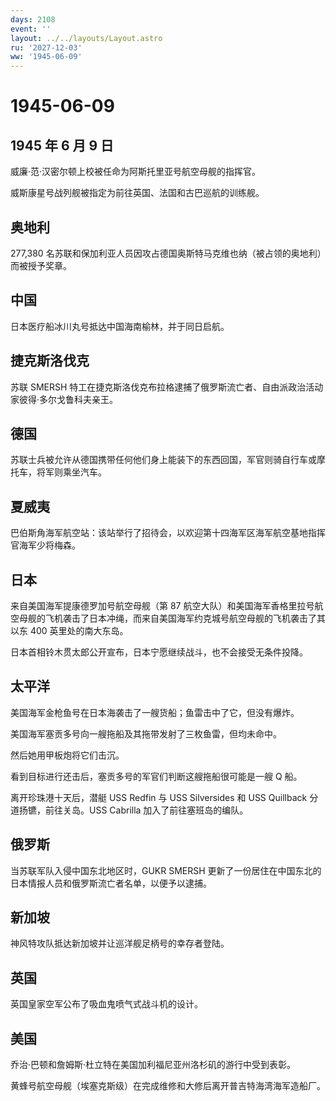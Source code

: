 ```yaml
---
days: 2108
event: ''
layout: ../../layouts/Layout.astro
ru: '2027-12-03'
ww: '1945-06-09'
---
```


# 1945-06-09

## 1945 年 6 月 9 日

威廉·范·汉密尔顿上校被任命为阿斯托里亚号航空母舰的指挥官。

威斯康星号战列舰被指定为前往英国、法国和古巴巡航的训练舰。

## 奥地利

277,380
名苏联和保加利亚人员因攻占德国奥斯特马克维也纳（被占领的奥地利）而被授予奖章。

## 中国

日本医疗船冰川丸号抵达中国海南榆林，并于同日启航。

## 捷克斯洛伐克

苏联 SMERSH
特工在捷克斯洛伐克布拉格逮捕了俄罗斯流亡者、自由派政治活动家彼得·多尔戈鲁科夫亲王。

## 德国

苏联士兵被允许从德国携带任何他们身上能装下的东西回国，军官则骑自行车或摩托车，将军则乘坐汽车。

## 夏威夷

巴伯斯角海军航空站：该站举行了招待会，以欢迎第十四海军区海军航空基地指挥官海军少将梅森。

## 日本

来自美国海军提康德罗加号航空母舰（第 87
航空大队）和美国海军香格里拉号航空母舰的飞机袭击了日本冲绳，而来自美国海军约克城号航空母舰的飞机袭击了其以东
400 英里处的南大东岛。

日本首相铃木贯太郎公开宣布，日本宁愿继续战斗，也不会接受无条件投降。

## 太平洋

美国海军金枪鱼号在日本海袭击了一艘货船；鱼雷击中了它，但没有爆炸。

美国海军塞贡多号向一艘拖船及其拖带发射了三枚鱼雷，但均未命中。

然后她用甲板炮将它们击沉。

看到目标进行还击后，塞贡多号的军官们判断这艘拖船很可能是一艘 Q 船。

离开珍珠港十天后，潜艇 USS Redfin 与 USS Silversides 和 USS Quillback
分道扬镳，前往关岛。USS Cabrilla 加入了前往塞班岛的编队。

## 俄罗斯

当苏联军队入侵中国东北地区时，GUKR SMERSH
更新了一份居住在中国东北的日本情报人员和俄罗斯流亡者名单，以便予以逮捕。

## 新加坡

神风特攻队抵达新加坡并让巡洋舰足柄号的幸存者登陆。

## 英国

英国皇家空军公布了吸血鬼喷气式战斗机的设计。

## 美国

乔治·巴顿和詹姆斯·杜立特在美国加利福尼亚州洛杉矶的游行中受到表彰。

黄蜂号航空母舰（埃塞克斯级）在完成维修和大修后离开普吉特海湾海军造船厂。